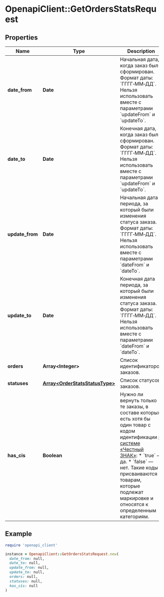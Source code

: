 # OpenapiClient::GetOrdersStatsRequest

## Properties

| Name | Type | Description | Notes |
| ---- | ---- | ----------- | ----- |
| **date_from** | **Date** | Начальная дата, когда заказ был сформирован.  Формат даты: &#x60;ГГГГ‑ММ‑ДД&#x60;.  Нельзя использовать вместе с параметрами &#x60;updateFrom&#x60; и &#x60;updateTo&#x60;.  | [optional] |
| **date_to** | **Date** | Конечная дата, когда заказ был сформирован.  Формат даты: &#x60;ГГГГ‑ММ‑ДД&#x60;.  Нельзя использовать вместе с параметрами &#x60;updateFrom&#x60; и &#x60;updateTo&#x60;.  | [optional] |
| **update_from** | **Date** | Начальная дата периода, за который были изменения статуса заказа.  Формат даты: &#x60;ГГГГ‑ММ‑ДД&#x60;.  Нельзя использовать вместе с параметрами &#x60;dateFrom&#x60; и &#x60;dateTo&#x60;.  | [optional] |
| **update_to** | **Date** | Конечная дата периода, за который были изменения статуса заказа.  Формат даты: &#x60;ГГГГ‑ММ‑ДД&#x60;.  Нельзя использовать вместе с параметрами &#x60;dateFrom&#x60; и &#x60;dateTo&#x60;.  | [optional] |
| **orders** | **Array&lt;Integer&gt;** | Список идентификаторов заказов. | [optional] |
| **statuses** | [**Array&lt;OrderStatsStatusType&gt;**](OrderStatsStatusType.md) | Список статусов заказов. | [optional] |
| **has_cis** | **Boolean** | Нужно ли вернуть только те заказы, в составе которых есть хотя бы один товар с кодом идентификации [в системе «Честный ЗНАК»](https://честныйзнак.рф/):  * &#x60;true&#x60; — да. * &#x60;false&#x60; — нет. Такие коды присваиваются товарам, которые подлежат маркировке и относятся к определенным категориям.  | [optional] |

## Example

```ruby
require 'openapi_client'

instance = OpenapiClient::GetOrdersStatsRequest.new(
  date_from: null,
  date_to: null,
  update_from: null,
  update_to: null,
  orders: null,
  statuses: null,
  has_cis: null
)
```

